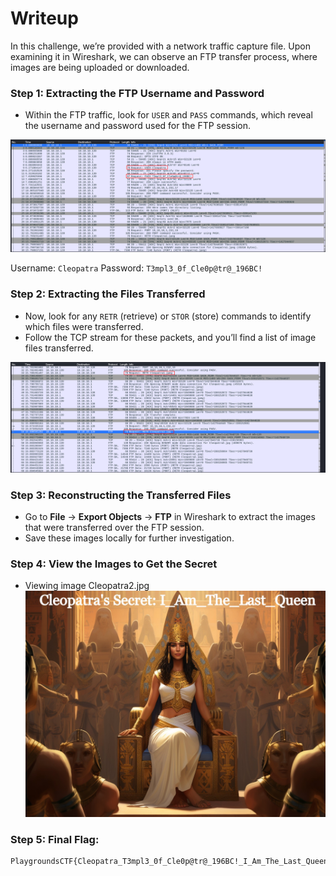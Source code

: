 # Writeup
In this challenge, we’re provided with a network traffic capture file. Upon examining it in Wireshark, we can observe an FTP transfer process, where images are being uploaded or downloaded.

### Step 1: Extracting the FTP Username and Password
- Within the FTP traffic, look for `USER` and `PASS` commands, which reveal the username and password used for the FTP session.

![creds](image.png)

Username: `Cleopatra`
Password: `T3mpl3_0f_Cle0p@tr@_196BC!`

### Step 2: Extracting the Files Transferred
- Now, look for any `RETR` (retrieve) or `STOR` (store) commands to identify which files were transferred.
- Follow the TCP stream for these packets, and you’ll find a list of image files transferred.

![alt text](image-1.png)

### Step 3: Reconstructing the Transferred Files
- Go to **File** → **Export Objects** → **FTP** in Wireshark to extract the images that were transferred over the FTP session.
- Save these images locally for further investigation.

### Step 4: View the Images to Get the Secret
- Viewing image Cleopatra2.jpg 
![alt text](image-2.png)

### Step 5: Final Flag:
```
PlaygroundsCTF{Cleopatra_T3mpl3_0f_Cle0p@tr@_196BC!_I_Am_The_Last_Queen}
```